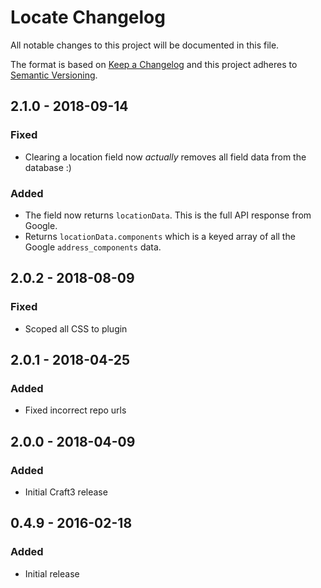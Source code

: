 # Locate Changelog

All notable changes to this project will be documented in this file.

The format is based on [Keep a Changelog](http://keepachangelog.com/) and this project adheres to [Semantic Versioning](http://semver.org/).

## 2.1.0 - 2018-09-14
### Fixed
- Clearing a location field now *actually* removes all field data from the database :)

### Added
- The field now returns `locationData`. This is the full API response from Google.
- Returns `locationData.components` which is a keyed array of all the Google `address_components` data.

## 2.0.2 - 2018-08-09
### Fixed
- Scoped all CSS to plugin

## 2.0.1 - 2018-04-25
### Added
- Fixed incorrect repo urls

## 2.0.0 - 2018-04-09
### Added
- Initial Craft3 release

## 0.4.9 - 2016-02-18
### Added
- Initial release
